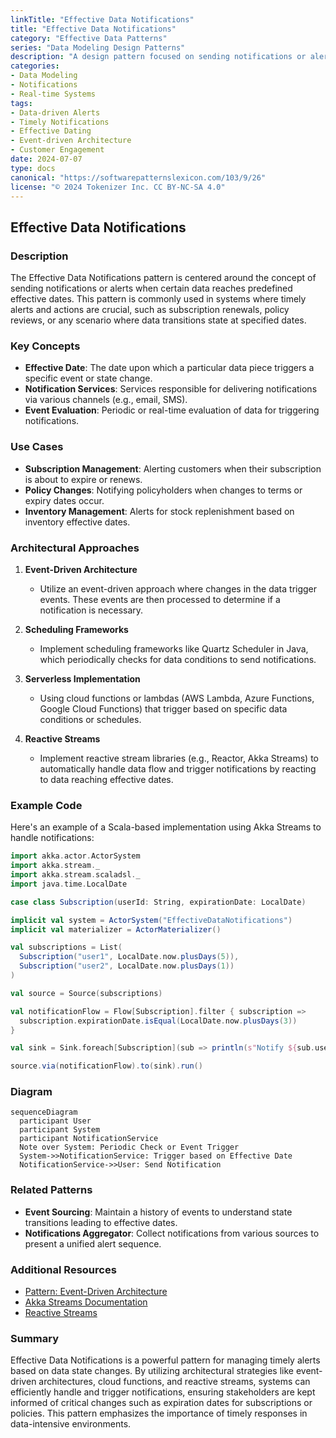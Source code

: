 ```yaml
---
linkTitle: "Effective Data Notifications"
title: "Effective Data Notifications"
category: "Effective Data Patterns"
series: "Data Modeling Design Patterns"
description: "A design pattern focused on sending notifications or alerts based on data reaching specific effective dates, ensuring timely communication and actions based on data state changes."
categories:
- Data Modeling
- Notifications
- Real-time Systems
tags:
- Data-driven Alerts
- Timely Notifications
- Effective Dating
- Event-driven Architecture
- Customer Engagement
date: 2024-07-07
type: docs
canonical: "https://softwarepatternslexicon.com/103/9/26"
license: "© 2024 Tokenizer Inc. CC BY-NC-SA 4.0"
---
```


## Effective Data Notifications

### Description
The Effective Data Notifications pattern is centered around the concept of sending notifications or alerts when certain data reaches predefined effective dates. This pattern is commonly used in systems where timely alerts and actions are crucial, such as subscription renewals, policy reviews, or any scenario where data transitions state at specified dates.

### Key Concepts
- **Effective Date**: The date upon which a particular data piece triggers a specific event or state change.
- **Notification Services**: Services responsible for delivering notifications via various channels (e.g., email, SMS).
- **Event Evaluation**: Periodic or real-time evaluation of data for triggering notifications.

### Use Cases
- **Subscription Management**: Alerting customers when their subscription is about to expire or renews.
- **Policy Changes**: Notifying policyholders when changes to terms or expiry dates occur.
- **Inventory Management**: Alerts for stock replenishment based on inventory effective dates.

### Architectural Approaches

1. **Event-Driven Architecture**
   - Utilize an event-driven approach where changes in the data trigger events. These events are then processed to determine if a notification is necessary.

2. **Scheduling Frameworks**
   - Implement scheduling frameworks like Quartz Scheduler in Java, which periodically checks for data conditions to send notifications.

3. **Serverless Implementation**
   - Using cloud functions or lambdas (AWS Lambda, Azure Functions, Google Cloud Functions) that trigger based on specific data conditions or schedules.

4. **Reactive Streams**
   - Implement reactive stream libraries (e.g., Reactor, Akka Streams) to automatically handle data flow and trigger notifications by reacting to data reaching effective dates.

### Example Code

Here's an example of a Scala-based implementation using Akka Streams to handle notifications:

```scala
import akka.actor.ActorSystem
import akka.stream._
import akka.stream.scaladsl._
import java.time.LocalDate

case class Subscription(userId: String, expirationDate: LocalDate)

implicit val system = ActorSystem("EffectiveDataNotifications")
implicit val materializer = ActorMaterializer()

val subscriptions = List(
  Subscription("user1", LocalDate.now.plusDays(5)),
  Subscription("user2", LocalDate.now.plusDays(1))
)

val source = Source(subscriptions)

val notificationFlow = Flow[Subscription].filter { subscription =>
  subscription.expirationDate.isEqual(LocalDate.now.plusDays(3))
}

val sink = Sink.foreach[Subscription](sub => println(s"Notify ${sub.userId}: Subscription expiring soon!"))

source.via(notificationFlow).to(sink).run()
```

### Diagram

```mermaid
sequenceDiagram
  participant User
  participant System
  participant NotificationService
  Note over System: Periodic Check or Event Trigger
  System->>NotificationService: Trigger based on Effective Date
  NotificationService->>User: Send Notification
```

### Related Patterns

- **Event Sourcing**: Maintain a history of events to understand state transitions leading to effective dates.
- **Notifications Aggregator**: Collect notifications from various sources to present a unified alert sequence.

### Additional Resources

- [Pattern: Event-Driven Architecture](https://www.enterpriseintegrationpatterns.com/patterns/messaging/EventMessage.html)
- [Akka Streams Documentation](https://doc.akka.io/docs/akka/current/stream/index.html)
- [Reactive Streams](https://www.reactivestreams.org/)

### Summary

Effective Data Notifications is a powerful pattern for managing timely alerts based on data state changes. By utilizing architectural strategies like event-driven architectures, cloud functions, and reactive streams, systems can efficiently handle and trigger notifications, ensuring stakeholders are kept informed of critical changes such as expiration dates for subscriptions or policies. This pattern emphasizes the importance of timely responses in data-intensive environments.
